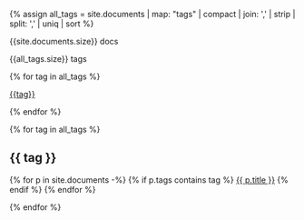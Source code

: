 ---
---

{% assign all_tags = site.documents | map: "tags"  | compact | join: ',' |  strip | split: ',' | uniq | sort %}

{{site.documents.size}} docs

{{all_tags.size}} tags

<div class="tags are-large">

{% for tag in all_tags %}


<span class="tag is-warning is-light">
<!-- [{{tag}}](#{{tag}}) -->
<a href="#{{tag}}">{{tag}}</a>
</span>

{% endfor %}
</div>

{% for tag in all_tags %}

## {{ tag }} 

  {% for p in site.documents -%}
    {% if p.tags contains tag %}
[{{ p.title }}]( {{p.url}} )
    {% endif %}
  {% endfor %}

{% endfor %}

